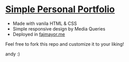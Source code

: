 # [Simple Personal Portfolio](https://andyholes.xyz)
- Made with vanila HTML & CSS
- Simple responsive design by Media Queries
- Deployed in [fajmayor.me](https://andyholes.xyz)

Feel free to fork this repo and customize it to your liking!

andy :)

